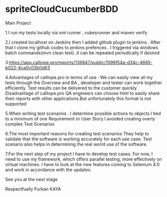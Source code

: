 # spriteCloudCucumberBDD
Main Project

1.I run my tests locally via xml runner , cukesrunner and maven verify

2.I created localhost on Jenkins then I added github plugin to jenkins . After that I clone my github codes to jenkins prefences . I triggered via windows batch commands(mvn clean test) .it can be repeated periodically if desired

3.https://app.calliope.pro/reports/136847/public/1596f54a-d34c-4665-b022-4ca0c03b0d63

4.Advantages of calliope.pro in terms of use :
We can easily view all my tests through the Overview and 
BA , developer and tester can work together efficiently. Test results can be delivered to the customer quickly.
Disadvantage of calliope.pro
QA engineers can choose html to easily share their reports with other applications.But unfortunately this format is not supported

5.When writing test scenarios . I determine possible actions to objects.I tied to a minimum of one Requirement or User Story.I avoided creating overly complex Test Scenarios

6.The most important reasons for creating test scenarios 
They help to validate that the software is working accurately for each use case. Test scenario also helps in determining the real world use of the software.

7.For the next step of my project
I have to develop test cases. For now, I need to use my framework, which offers parallel testing, more effectively on virtual machines. I have to look at the new features coming to Selenium 4.0 and work in accordance with the updates.

See you at the next stage

Respectfually
Furkan KAYA
